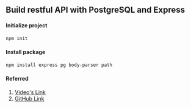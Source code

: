 ## Build restful API with PostgreSQL and Express

#### Initialize project
```bash
npm init
```

#### Install package
```bash
npm install express pg body-parser path
```

#### Referred
1. [Video's Link](https://www.youtube.com/watch?v=_t8EPImx9LI)
2. [GitHub Link](https://github.com/hnasr/javascript_playground/blob/master/authentication)


